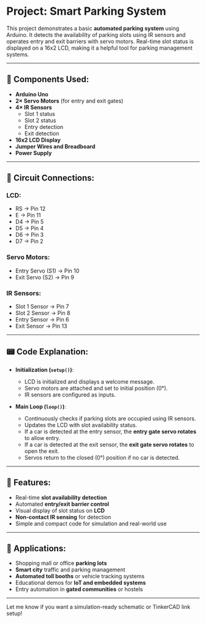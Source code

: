 # Project: Smart Parking System

This project demonstrates a basic **automated parking system** using Arduino. It detects the availability of parking slots using IR sensors and operates entry and exit barriers with servo motors. Real-time slot status is displayed on a 16x2 LCD, making it a helpful tool for parking management systems.

---

## 🔧 Components Used:
- **Arduino Uno**  
- **2× Servo Motors** (for entry and exit gates)  
- **4× IR Sensors**  
  - Slot 1 status  
  - Slot 2 status  
  - Entry detection  
  - Exit detection  
- **16x2 LCD Display**  
- **Jumper Wires and Breadboard**  
- **Power Supply**

---

## 🔌 Circuit Connections:

### LCD:
- RS → Pin 12  
- E  → Pin 11  
- D4 → Pin 5  
- D5 → Pin 4  
- D6 → Pin 3  
- D7 → Pin 2  

### Servo Motors:
- Entry Servo (S1) → Pin 10  
- Exit Servo (S2)  → Pin 9  

### IR Sensors:
- Slot 1 Sensor → Pin 7  
- Slot 2 Sensor → Pin 8  
- Entry Sensor → Pin 6  
- Exit Sensor → Pin 13  

---

## 📟 Code Explanation:

- **Initialization (`setup()`)**:
  - LCD is initialized and displays a welcome message.
  - Servo motors are attached and set to initial position (0°).
  - IR sensors are configured as inputs.

- **Main Loop (`loop()`)**:
  - Continuously checks if parking slots are occupied using IR sensors.
  - Updates the LCD with slot availability status.
  - If a car is detected at the entry sensor, the **entry gate servo rotates** to allow entry.
  - If a car is detected at the exit sensor, the **exit gate servo rotates** to open the exit.
  - Servos return to the closed (0°) position if no car is detected.

---

## 🌟 Features:
- Real-time **slot availability detection**
- Automated **entry/exit barrier control**
- Visual display of slot status on **LCD**
- **Non-contact IR sensing** for detection
- Simple and compact code for simulation and real-world use

---

## 🚗 Applications:
- Shopping mall or office **parking lots**
- **Smart city** traffic and parking management
- **Automated toll booths** or vehicle tracking systems
- Educational demos for **IoT and embedded systems**  
- Entry automation in **gated communities** or hostels

---

Let me know if you want a simulation-ready schematic or TinkerCAD link setup!
